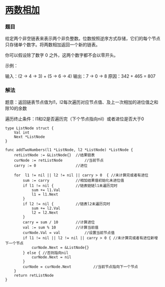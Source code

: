 # [两数相加](https://leetcode-cn.com/problems/add-two-numbers/)
### 题目

给定两个非空链表来表示两个非负整数。位数按照逆序方式存储，它们的每个节点只存储单个数字。将两数相加返回一个新的链表。

你可以假设除了数字 0 之外，这两个数字都不会以零开头。

示例：

输入：(2 -> 4 -> 3) + (5 -> 6 -> 4)
输出：7 -> 0 -> 8
原因：342 + 465 = 807

### 解法

题意：返回链表节点值为l1，l2每次遍历对应节点值、及上一次相加的进位值之和除10的余数

遍历终止条件：l1和l2是否遍历完（下个节点指向nil）或者进位是否大于0


```
type ListNode struct {
	Val int
	Next *ListNode
}

func addTwoNumbers(l1 *ListNode, l2 *ListNode) *ListNode {
	retListNode := &ListNode{}  //结果链表
	curNode := retListNode 			//当前节点
	carry := 0					//进位

	for  l1 != nil || l2 != nil || carry > 0  { //未计算完或者有进位
		sum := carry			//相加结果值初始化未进位值
		if l1 != nil {			//链表链链l1未遍历完时
			sum += l1.Val
			l1 = l1.Next
		}
		if l2 != nil {			//链表l2未遍历完时
			sum += l2.Val
			l2 = l2.Next
		}
		carry = sum / 10		//计算进位
		val := sum % 10			//计算当前值
		curNode.Val = val       	//设置当前节点值
		if l1 != nil || l2 != nil || carry > 0 { //未计算完或者有进位新增下一个节点
			curNode.Next = &ListNode{}
		} else { //否则指向nil
			curNode.Next = nil
		}
		curNode = curNode.Next			//当前节点指向下一个节点
	}
	return retListNode
}
```